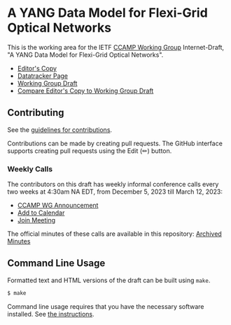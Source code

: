 # A YANG Data Model for Flexi-Grid Optical Networks

This is the working area for the IETF [CCAMP Working Group](https://datatracker.ietf.org/wg/ccamp/documents/) Internet-Draft, "A YANG Data Model for Flexi-Grid Optical Networks".

* [Editor's Copy](https://ietf-ccamp-wg.github.io/draft-ietf-ccamp-flexigrid-yang/#go.draft-ietf-ccamp-flexigrid-yang.html)
* [Datatracker Page](https://datatracker.ietf.org/doc/draft-ietf-ccamp-flexigrid-yang)
* [Working Group Draft](https://datatracker.ietf.org/doc/html/draft-ietf-ccamp-flexigrid-yang)
* [Compare Editor's Copy to Working Group Draft](https://ietf-ccamp-wg.github.io/draft-ietf-ccamp-flexigrid-yang/#go.draft-ietf-ccamp-flexigrid-yang.diff)


## Contributing

See the
[guidelines for contributions](https://github.com/ietf-ccamp-wg/draft-ietf-ccamp-flexigrid-yang/blob/main/CONTRIBUTING.md).

Contributions can be made by creating pull requests.
The GitHub interface supports creating pull requests using the Edit (✏) button.

### Weekly Calls

The contributors on this draft has weekly informal conference calls every two weeks at 4:30am NA EDT, from December 5, 2023 till March 12, 2023:
- [CCAMP WG Announcement](https://mailarchive.ietf.org/arch/msg/ccamp/5cXZ96fPkbcc-3FAQ2xmlvjgGK0/)
- [Add to Calendar](https://ietf.webex.com/ietf/j.php?MTID=m0d60fb1833a13a0aefac48bb18ec3428)
- [Join Meeting](https://ietf.webex.com/ietf/j.php?MTID=m1ce2a9e11921f2e7fe2879ab61024743)

The official minutes of these calls are available in this repository: [Archived Minutes](https://github.com/ietf-ccamp-wg/draft-ietf-ccamp-flexigrid-yang/tree/main/meetings)

## Command Line Usage

Formatted text and HTML versions of the draft can be built using `make`.

```sh
$ make
```

Command line usage requires that you have the necessary software installed.  See
[the instructions](https://github.com/martinthomson/i-d-template/blob/main/doc/SETUP.md).

